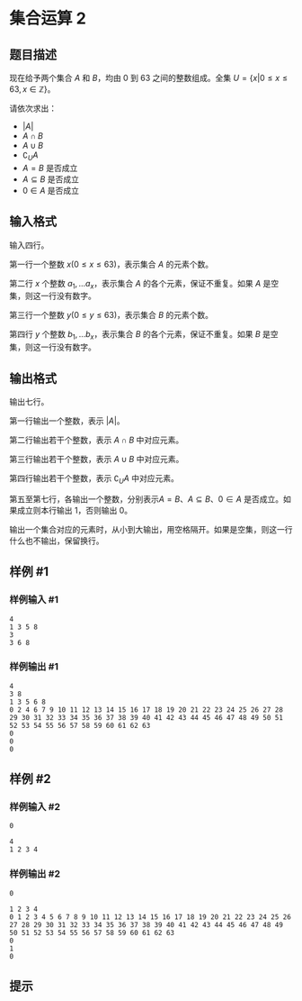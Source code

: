 # 集合运算 2

## 题目描述

现在给予两个集合 $A$ 和 $B$，均由 $0$ 到 $63$ 之间的整数组成。全集 $U=\{x|0\le x\le 63,x\in \mathbb{Z}\}$。

请依次求出：

- $|A|$
- $A\cap B$
- $A\cup B$
- $\complement_UA$
- $A=B$ 是否成立
- $A\subseteq B$ 是否成立
- $0 \in A$ 是否成立


## 输入格式

输入四行。

第一行一个整数 $x(0\le x \le 63)$，表示集合 $A$ 的元素个数。

第二行 $x$ 个整数 $a_1,...a_x$，表示集合 $A$ 的各个元素，保证不重复。如果 $A$ 是空集，则这一行没有数字。

第三行一个整数 $y(0\le y \le 63)$，表示集合 $B$ 的元素个数。

第四行 $y$ 个整数 $b_1,...b_x$，表示集合 $B$ 的各个元素，保证不重复。如果 $B$ 是空集，则这一行没有数字。

## 输出格式

输出七行。

第一行输出一个整数，表示 $|A|$。

第二行输出若干个整数，表示 $A\cap B$ 中对应元素。

第三行输出若干个整数，表示 $A\cup B$ 中对应元素。

第四行输出若干个整数，表示 $\complement_UA$ 中对应元素。

第五至第七行，各输出一个整数，分别表示$A=B$、$A\subseteq B$、$0 \in A$ 是否成立。如果成立则本行输出 $1$，否则输出 $0$。 

输出一个集合对应的元素时，从小到大输出，用空格隔开。如果是空集，则这一行什么也不输出，保留换行。

## 样例 #1

### 样例输入 #1
```
4
1 3 5 8
3
3 6 8
```

### 样例输出 #1

```
4
3 8
1 3 5 6 8
0 2 4 6 7 9 10 11 12 13 14 15 16 17 18 19 20 21 22 23 24 25 26 27 28 29 30 31 32 33 34 35 36 37 38 39 40 41 42 43 44 45 46 47 48 49 50 51 52 53 54 55 56 57 58 59 60 61 62 63
0
0
0
```

## 样例 #2

### 样例输入 #2
```
0

4
1 2 3 4
```

### 样例输出 #2

```
0

1 2 3 4
0 1 2 3 4 5 6 7 8 9 10 11 12 13 14 15 16 17 18 19 20 21 22 23 24 25 26 27 28 29 30 31 32 33 34 35 36 37 38 39 40 41 42 43 44 45 46 47 48 49 50 51 52 53 54 55 56 57 58 59 60 61 62 63
0
1
0
```

## 提示


